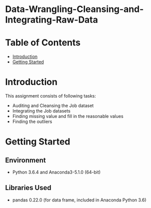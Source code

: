 # Data-Wrangling-Cleansing-and-Integrating-Raw-Data
# Table of Contents
* [Introduction](#introduction)
* [Getting Started](#getting-started)
  
# Introduction
This assignment consists of following tasks:
* Auditing and Cleansing the Job dataset
* Integrating the Job datasets
* Finding missing value and fill in the reasonable values
* Finding the outliers

# Getting Started
## Environment 
* Python 3.6.4 and Anaconda3-5.1.0 (64-bit)
## Libraries Used
* pandas 0.22.0 (for data frame, included in Anaconda Python 3.6)
